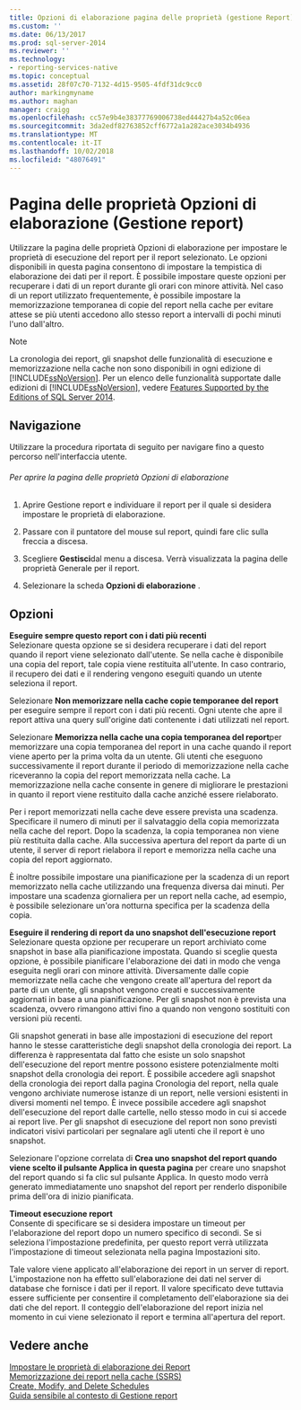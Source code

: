 ```yaml
---
title: Opzioni di elaborazione pagina delle proprietà (gestione Report) | Microsoft Docs
ms.custom: ''
ms.date: 06/13/2017
ms.prod: sql-server-2014
ms.reviewer: ''
ms.technology:
- reporting-services-native
ms.topic: conceptual
ms.assetid: 28f07c70-7132-4d15-9505-4fdf31dc9cc0
author: markingmyname
ms.author: maghan
manager: craigg
ms.openlocfilehash: cc57e9b4e38377769006738ed44427b4a52c06ea
ms.sourcegitcommit: 3da2edf82763852cff6772a1a282ace3034b4936
ms.translationtype: MT
ms.contentlocale: it-IT
ms.lasthandoff: 10/02/2018
ms.locfileid: "48076491"
---
```

# <a name="processing-options-properties-page-report-manager"></a>Pagina delle proprietà Opzioni di elaborazione (Gestione report)
  Utilizzare la pagina delle proprietà Opzioni di elaborazione per impostare le proprietà di esecuzione del report per il report selezionato. Le opzioni disponibili in questa pagina consentono di impostare la tempistica di elaborazione dei dati per il report. È possibile impostare queste opzioni per recuperare i dati di un report durante gli orari con minore attività. Nel caso di un report utilizzato frequentemente, è possibile impostare la memorizzazione temporanea di copie del report nella cache per evitare attese se più utenti accedono allo stesso report a intervalli di pochi minuti l'uno dall'altro.  
  
> [!NOTE]  
>  La cronologia dei report, gli snapshot delle funzionalità di esecuzione e memorizzazione nella cache non sono disponibili in ogni edizione di [!INCLUDE[ssNoVersion](../includes/ssnoversion-md.md)]. Per un elenco delle funzionalità supportate dalle edizioni di [!INCLUDE[ssNoVersion](../includes/ssnoversion-md.md)], vedere [Features Supported by the Editions of SQL Server 2014](../../2014/getting-started/features-supported-by-the-editions-of-sql-server-2014.md).  
  
## <a name="navigation"></a>Navigazione  
 Utilizzare la procedura riportata di seguito per navigare fino a questo percorso nell'interfaccia utente.  
  
###### <a name="to-open-the-processing-options-properties-page"></a>Per aprire la pagina delle proprietà Opzioni di elaborazione  
  
1.  Aprire Gestione report e individuare il report per il quale si desidera impostare le proprietà di elaborazione.  
  
2.  Passare con il puntatore del mouse sul report, quindi fare clic sulla freccia a discesa.  
  
3.  Scegliere **Gestisci**dal menu a discesa. Verrà visualizzata la pagina delle proprietà Generale per il report.  
  
4.  Selezionare la scheda **Opzioni di elaborazione** .  
  
## <a name="options"></a>Opzioni  
 **Eseguire sempre questo report con i dati più recenti**  
 Selezionare questa opzione se si desidera recuperare i dati del report quando il report viene selezionato dall'utente. Se nella cache è disponibile una copia del report, tale copia viene restituita all'utente. In caso contrario, il recupero dei dati e il rendering vengono eseguiti quando un utente seleziona il report.  
  
 Selezionare **Non memorizzare nella cache copie temporanee del report** per eseguire sempre il report con i dati più recenti. Ogni utente che apre il report attiva una query sull'origine dati contenente i dati utilizzati nel report.  
  
 Selezionare **Memorizza nella cache una copia temporanea del report**per memorizzare una copia temporanea del report in una cache quando il report viene aperto per la prima volta da un utente. Gli utenti che eseguono successivamente il report durante il periodo di memorizzazione nella cache riceveranno la copia del report memorizzata nella cache. La memorizzazione nella cache consente in genere di migliorare le prestazioni in quanto il report viene restituito dalla cache anziché essere rielaborato.  
  
 Per i report memorizzati nella cache deve essere prevista una scadenza. Specificare il numero di minuti per il salvataggio della copia memorizzata nella cache del report. Dopo la scadenza, la copia temporanea non viene più restituita dalla cache. Alla successiva apertura del report da parte di un utente, il server di report rielabora il report e memorizza nella cache una copia del report aggiornato.  
  
 È inoltre possibile impostare una pianificazione per la scadenza di un report memorizzato nella cache utilizzando una frequenza diversa dai minuti. Per impostare una scadenza giornaliera per un report nella cache, ad esempio, è possibile selezionare un'ora notturna specifica per la scadenza della copia.  
  
 **Eseguire il rendering di report da uno snapshot dell'esecuzione report**  
 Selezionare questa opzione per recuperare un report archiviato come snapshot in base alla pianificazione impostata. Quando si sceglie questa opzione, è possibile pianificare l'elaborazione dei dati in modo che venga eseguita negli orari con minore attività. Diversamente dalle copie memorizzate nella cache che vengono create all'apertura del report da parte di un utente, gli snapshot vengono creati e successivamente aggiornati in base a una pianificazione. Per gli snapshot non è prevista una scadenza, ovvero rimangono attivi fino a quando non vengono sostituiti con versioni più recenti.  
  
 Gli snapshot generati in base alle impostazioni di esecuzione del report hanno le stesse caratteristiche degli snapshot della cronologia dei report. La differenza è rappresentata dal fatto che esiste un solo snapshot dell'esecuzione del report mentre possono esistere potenzialmente molti snapshot della cronologia dei report. È possibile accedere agli snapshot della cronologia dei report dalla pagina Cronologia del report, nella quale vengono archiviate numerose istanze di un report, nelle versioni esistenti in diversi momenti nel tempo. È invece possibile accedere agli snapshot dell'esecuzione del report dalle cartelle, nello stesso modo in cui si accede ai report live. Per gli snapshot di esecuzione del report non sono previsti indicatori visivi particolari per segnalare agli utenti che il report è uno snapshot.  
  
 Selezionare l'opzione correlata di **Crea uno snapshot del report quando viene scelto il pulsante Applica in questa pagina** per creare uno snapshot del report quando si fa clic sul pulsante Applica. In questo modo verrà generato immediatamente uno snapshot del report per renderlo disponibile prima dell'ora di inizio pianificata.  
  
 **Timeout esecuzione report**  
 Consente di specificare se si desidera impostare un timeout per l'elaborazione del report dopo un numero specifico di secondi. Se si seleziona l'impostazione predefinita, per questo report verrà utilizzata l'impostazione di timeout selezionata nella pagina Impostazioni sito.  
  
 Tale valore viene applicato all'elaborazione dei report in un server di report. L'impostazione non ha effetto sull'elaborazione dei dati nel server di database che fornisce i dati per il report. Il valore specificato deve tuttavia essere sufficiente per consentire il completamento dell'elaborazione sia dei dati che del report. Il conteggio dell'elaborazione del report inizia nel momento in cui viene selezionato il report e termina all'apertura del report.  
  
## <a name="see-also"></a>Vedere anche  
 [Impostare le proprietà di elaborazione dei Report](report-server/set-report-processing-properties.md)   
 [Memorizzazione dei report nella cache &#40;SSRS&#41;](report-server/caching-reports-ssrs.md)   
 [Create, Modify, and Delete Schedules](subscriptions/create-modify-and-delete-schedules.md)   
 [Guida sensibile al contesto di Gestione report](../../2014/reporting-services/report-manager-f1-help.md)  
  
  
